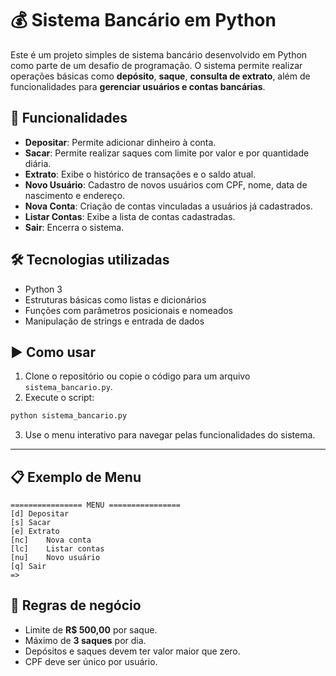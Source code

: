 # 💰 Sistema Bancário em Python

Este é um projeto simples de sistema bancário desenvolvido em Python como parte de um desafio de programação. O sistema permite realizar operações básicas como **depósito**, **saque**, **consulta de extrato**, além de funcionalidades para **gerenciar usuários e contas bancárias**.

## 📌 Funcionalidades

- **Depositar**: Permite adicionar dinheiro à conta.
- **Sacar**: Permite realizar saques com limite por valor e por quantidade diária.
- **Extrato**: Exibe o histórico de transações e o saldo atual.
- **Novo Usuário**: Cadastro de novos usuários com CPF, nome, data de nascimento e endereço.
- **Nova Conta**: Criação de contas vinculadas a usuários já cadastrados.
- **Listar Contas**: Exibe a lista de contas cadastradas.
- **Sair**: Encerra o sistema.

## 🛠️ Tecnologias utilizadas

- Python 3
- Estruturas básicas como listas e dicionários
- Funções com parâmetros posicionais e nomeados
- Manipulação de strings e entrada de dados

## ▶️ Como usar

1. Clone o repositório ou copie o código para um arquivo `sistema_bancario.py`.
2. Execute o script:

```bash
python sistema_bancario.py
```

3. Use o menu interativo para navegar pelas funcionalidades do sistema.

---

## 📋 Exemplo de Menu

```
================ MENU ================
[d]	Depositar
[s]	Sacar
[e]	Extrato
[nc]	Nova conta
[lc]	Listar contas
[nu]	Novo usuário
[q]	Sair
=> 
```

## 📌 Regras de negócio

- Limite de **R$ 500,00** por saque.
- Máximo de **3 saques** por dia.
- Depósitos e saques devem ter valor maior que zero.
- CPF deve ser único por usuário.

